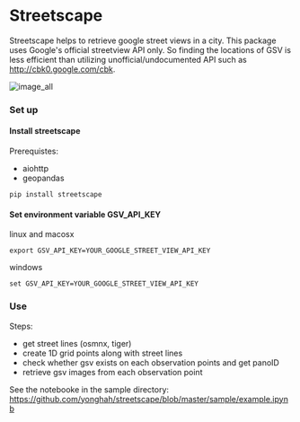 # Streetscape

Streetscape helps to retrieve google street views in a city. This package uses Google's official streetview API only. So finding the locations of GSV is less efficient than utilizing unofficial/undocumented API such as http://cbk0.google.com/cbk. 

![image_all](https://user-images.githubusercontent.com/3218468/35771925-e17728e8-0902-11e8-9a3a-3eeadb302764.png)

### Set up

#### Install streetscape
Prerequistes: 
- aiohttp
- geopandas


```
pip install streetscape
```

#### Set environment variable GSV_API_KEY
linux and macosx
```
export GSV_API_KEY=YOUR_GOOGLE_STREET_VIEW_API_KEY
```
windows
```
set GSV_API_KEY=YOUR_GOOGLE_STREET_VIEW_API_KEY
```

### Use

Steps:
- get street lines (osmnx, tiger)
- create 1D grid points along with street lines 
- check whether gsv exists on each observation points and get panoID
- retrieve gsv images from each observation point

See the notebooke in the sample directory:
https://github.com/yonghah/streetscape/blob/master/sample/example.ipynb
